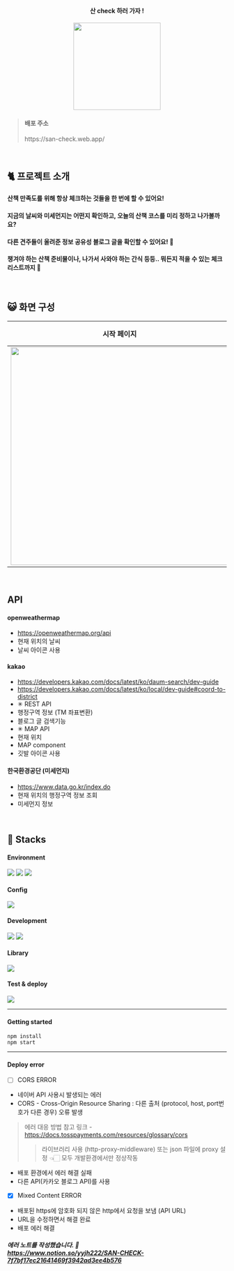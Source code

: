 
<div align="center">
<h4>산 check 하러 가자 ! </h4> 

<img src="https://github.com/yzinnie/SAN-CHECK/assets/126447980/dd4fcec2-00e5-4a01-bc2f-e8b8e50cc8eb" width="200" />
</div>

> <h4>배포 주소</h4>
> https://san-check.web.app/

<br>

<h2> 🐈 프로젝트 소개</h2>
<h4>산책 만족도를 위해 항상 체크하는 것들을 한 번에 할 수 있어요!</h4>

<h4>지금의 날씨와 미세먼지는 어떤지 확인하고, 오늘의 산책 코스를 미리 정하고 나가볼까요?</h4>
<h4>다른 견주들이 올려준 정보 공유성 블로그 글을 확인할 수 있어요! 👀</h4>
<h4>챙겨야 하는 산책 준비물이나, 나가서 사와야 하는 간식 등등.. 뭐든지 적을 수 있는 체크리스트까지 🐾 </h4>
<br>
<h2> 😺 화면 구성</h2>

| 시작 페이지 | 메인 페이지 | 정보 글 페이지 | 체크리스트 |
| --- | --- | --- | --- |
| <img src="https://github.com/yzinnie/SAN-CHECK/assets/126447980/74137ea0-696b-4059-bb2e-dd9251bfc343" width="500" /> | <img src="https://github.com/yzinnie/SAN-CHECK/assets/126447980/dcd7dfaa-5daa-433e-aa9b-04f3f26c1c02" width="500" /> |  <img src="https://github.com/yzinnie/SAN-CHECK/assets/126447980/4cc083d3-4c06-46eb-8096-c86bfead2542" width="500" /> | ![image](https://github.com/yzinnie/SAN-CHECK/assets/126447980/4f178b00-475e-4e16-b9a7-c1b3bf7bf8c5) |
<br>

<h2> API </h2>

 #### openweathermap
- https://openweathermap.org/api
- 현재 위치의 날씨
- 날씨 아이콘 사용

#### kakao
- https://developers.kakao.com/docs/latest/ko/daum-search/dev-guide
- https://developers.kakao.com/docs/latest/ko/local/dev-guide#coord-to-district
- ✳ REST API 
- 행정구역 정보 (TM 좌표변환)
- 블로그 글 검색기능 
- ✳ MAP API 
- 현재 위치
- MAP component
- 깃발 아이콘 사용

#### 한국환경공단 (미세먼지)
- https://www.data.go.kr/index.do
- 현재 위치의 행정구역 정보 조회
- 미세먼지 정보
<br>
 <h2> 🐶 Stacks </h2>
 
 #### Environment
 <img src="https://img.shields.io/badge/visualstudiocode-007ACC?style=for-the-badge&logo=visualstudiocode&logoColor=white"> <img src="https://img.shields.io/badge/github-181717?style=for-the-badge&logo=github&logoColor=white"> <img src="https://img.shields.io/badge/git-F05032?style=for-the-badge&logo=git&logoColor=white">
 
 #### Config
 <img src="https://img.shields.io/badge/npm-CB3837?style=for-the-badge&logo=npm&logoColor=white">
 
 #### Development
   <img src="https://img.shields.io/badge/javascript-F7DF1E?style=for-the-badge&logo=javascript&logoColor=black">  <img src="https://img.shields.io/badge/react-61DAFB?style=for-the-badge&logo=react&logoColor=black">  
####  Library
 <img src="https://img.shields.io/badge/reactrouter-CA4245?style=for-the-badge&logo=reactrouter&logoColor=white"> 
 
#### Test & deploy
   <img src="https://img.shields.io/badge/firebase-FFCA28?style=for-the-badge&logo=firebase&logoColor=black"> 

---

<h4>Getting started</h4>

```
npm install
npm start
```

---
<h4>Deploy error</h4>

- [ ] CORS ERROR
- 네이버 API 사용시 발생되는 에러
- CORS - Cross-Origin Resource Sharing : 다른 출처 (protocol, host, port번호가 다른 경우) 오류 발생
> 에러 대응 방법 참고 링크 -  https://docs.tosspayments.com/resources/glossary/cors
>> 라이브러리 사용 (http-proxy-middleware) 또는 json 파일에 proxy 설정 👈🏻 모두 개발환경에서만 정상작동 
- 배포 환경에서 에러 해결 실패
- 다른 API(카카오 블로그 API)를 사용

- [x] Mixed Content ERROR
- 배포된 https에 암호화 되지 않은 http에서 요청을 보냄 (API URL)
- URL을 수정하면서 해결 완료
- 배포 에러 해결 

##### 에러 노트를 작성했습니다. 📓 <br/> https://www.notion.so/yyjh222/SAN-CHECK-7f7bf17ec21641469f3942ad3ee4b576
